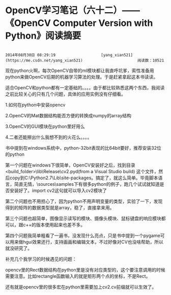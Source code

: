 # OpenCV学习笔记（六十二）——《OpenCV Computer Version with Python》阅读摘要

 																				2014年08月30日 08:29:19 					[yang_xian521](https://me.csdn.net/yang_xian521) 						阅读数：10521 										

 									

现在python火啊，每次OpenCV自带的ml模块都让我直呼坑爹，索性准备用python来做OpenCV后期的机器学习算法的处理。于是赶紧拿起这本书读读。

适合OpenCV和python都有一定基础的。。。。由于都比较熟悉这两个东西，我阅读之前比较关心的只有几个问题，具体的应用实例没有仔细看。

1.如何在python中安装opencv

2.OpenCV的Mat数据结构能否方便的转换成numpy的array结构

3.OpenCV的GUI模块在python里好用么

4.二者还能擦出什么我想不到的火花么。。。。

书中提到在windows系统中，python-32bit表现的比64bit要好，推荐安装32位的python

第一个问题在windows下很简单，OpenCV安装好之后，找到目录<build_folder>\lib\Release\cv2.pyd(from a Visual Studio build) 这个文件，然后copy到C:\Python2.7\Lib\site-packages。搞定了，就这么简单。毕竟脚本语言，简直无情，\sources\samples下有很多python的例子，跑几个试试就知道是否安装好了。import  cv2这句就可以导入cv2模块了

第二个问题也不用担心了，因为python不用声明变量的类型，实验了一下，发现得到的矩阵的数据类型就是array，稳了，直接拿来用。

第三个问题也超简单，图像显示读写的模块、摄像头模块、鼠标键盘的响应模块都可以，跟c++的版本使用起来也差不多。

第四个问题我简单粗看了一遍书，没发现什么亮点，只是书中提到一个pygame可以用来做hgui效果还行，支持画画和编辑文本，不过好像对CV也没啥帮助，所以就没研究了。

补充几个我学习的时候遇见的问题：

opencv里的Rect数据结构在python里是没有对应类型的，这个要注意调用的时候需要注意。比如rectangle函数输入的就是矩形两个点的坐标，不是Rect。

还有就是opencv里的很多宏在python里需要加上cv2.cv前缀就可以生效了。